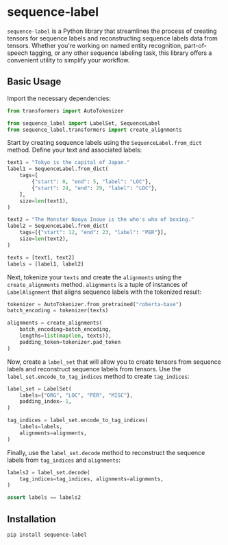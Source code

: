 # sequence-label

`sequence-label` is a Python library that streamlines the process of creating tensors for sequence labels and reconstructing sequence labels data from tensors. Whether you're working on named entity recognition, part-of-speech tagging, or any other sequence labeling task, this library offers a convenient utility to simplify your workflow.

## Basic Usage

Import the necessary dependencies:

```py
from transformers import AutoTokenizer

from sequence_label import LabelSet, SequenceLabel
from sequence_label.transformers import create_alignments
```

Start by creating sequence labels using the `SequenceLabel.from_dict` method. Define your text and associated labels:

```py
text1 = "Tokyo is the capital of Japan."
label1 = SequenceLabel.from_dict(
    tags=[
        {"start": 0, "end": 5, "label": "LOC"},
        {"start": 24, "end": 29, "label": "LOC"},
    ],
    size=len(text1),
)

text2 = "The Monster Naoya Inoue is the who's who of boxing."
label2 = SequenceLabel.from_dict(
    tags=[{"start": 12, "end": 23, "label": "PER"}],
    size=len(text2),
)

texts = [text1, text2]
labels = [label1, label2]
```

Next, tokenize your `texts` and create the `alignments` using the `create_alignments` method. `alignments` is a tuple of instances of `LabelAlignment` that aligns sequence labels with the tokenized result:

```py
tokenizer = AutoTokenizer.from_pretrained("roberta-base")
batch_encoding = tokenizer(texts)

alignments = create_alignments(
    batch_encoding=batch_encoding,
    lengths=list(map(len, texts)),
    padding_token=tokenizer.pad_token
)
```

Now, create a `label_set` that will allow you to create tensors from sequence labels and reconstruct sequence labels from tensors. Use the `label_set.encode_to_tag_indices` method to create `tag_indices`:

```py
label_set = LabelSet(
    labels={"ORG", "LOC", "PER", "MISC"},
    padding_index=-1,
)

tag_indices = label_set.encode_to_tag_indices(
    labels=labels,
    alignments=alignments,
)
```

Finally, use the `label_set.decode` method to reconstruct the sequence labels from `tag_indices` and `alignments`:

```py
labels2 = label_set.decode(
    tag_indices=tag_indices, alignments=alignments,
)

assert labels == labels2
```

## Installation

```
pip install sequence-label
```
